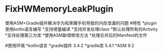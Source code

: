 # FixHWMemoryLeakPlugin
使用ASM+Gradle插件解决华为和荣耀手机导致的内存泄漏的问题
#特性
*plugin使用kotlin语言编写
*支持增量编译
*支持并发处理class
*默认处理所有的Activity
*支持处理第三方库
*使用ASM新增修改方法
*处理合并后的Manifest的文件

#使用环境
 *kotlin语言
 *gradle插件 3.4.2
 *gradle库 5.4.1
 *ASM 9.2
